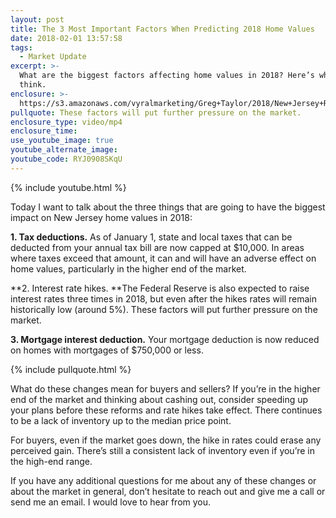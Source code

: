 ```yaml
---
layout: post
title: The 3 Most Important Factors When Predicting 2018 Home Values
date: 2018-02-01 13:57:58
tags:
  - Market Update
excerpt: >-
  What are the biggest factors affecting home values in 2018? Here’s what I
  think.
enclosure: >-
  https://s3.amazonaws.com/vyralmarketing/Greg+Taylor/2018/New+Jersey+Real+Estate-+3+Big+Impacts.mp4
pullquote: These factors will put further pressure on the market.
enclosure_type: video/mp4
enclosure_time:
use_youtube_image: true
youtube_alternate_image:
youtube_code: RYJ0908SKqU
---
```



{% include youtube.html %}

Today I want to talk about the three things that are going to have the biggest impact on New Jersey home values in 2018:

**1. Tax deductions.** As of January 1, state and local taxes that can be deducted from your annual tax bill are now capped at $10,000. In areas where taxes exceed that amount, it can and will have an adverse effect on home values, particularly in the higher end of the market.

**2. Interest rate hikes.&nbsp;**The Federal Reserve is also expected to raise interest rates three times in 2018, but even after the hikes rates will remain historically low (around 5%). These factors will put further pressure on the market.&nbsp;

**3. Mortgage interest deduction.** Your mortgage deduction is now reduced on homes with mortgages of $750,000 or less.

{% include pullquote.html %}

What do these changes mean for buyers and sellers? If you’re in the higher end of the market and thinking about cashing out, consider speeding up your plans before these reforms and rate hikes take effect. There continues to be a lack of inventory up to the median price point.

For buyers, even if the market goes down, the hike in rates could erase any perceived gain. There’s still a consistent lack of inventory even if you’re in the high-end range.&nbsp;

If you have any additional questions for me about any of these changes or about the market in general, don’t hesitate to reach out and give me a call or send me an email. I would love to hear from you.